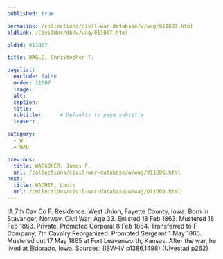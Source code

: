 ```yaml
---
published: true

permalink: /collections/civil-war-database/w/wag/011007.html
oldlink: /CivilWar/db/w/wag/011007.html

oldid: 011007

title: WAGLE, Christopher T.

pagelist:
  exclude: false
  order: 11007
  image: 
  alt:
  caption:
  title:
  subtitle:      # Defaults to page subtitle
  teaser:

category: 
  - W 
  - WAG

previous:
  title: WAGGONER, James F.
  url: /collections/civil-war-database/w/wag/011006.html  
next:
  title: WAGNER, Louis
  url: /collections/civil-war-database/w/wag/011008.html   
---
```

IA 7th Cav Co F. Residence: West Union, Fayette County, Iowa. Born in Stavanger, Norway. Civil War: Age 33. Enlisted 18 Feb 1863. Mustered 18 Feb 1863. Private. Promoted Corporal 8 Feb 1864. Transferred to F Company, 7th Cavalry Reorganized. Promoted Sergeant 1 May 1865. Mustered out 17 May 1865 at Fort Leavenworth, Kansas. After the war, he lived at Eldorado, Iowa. Sources: (ISW-IV p1386,1498) (Ulvestad p262)